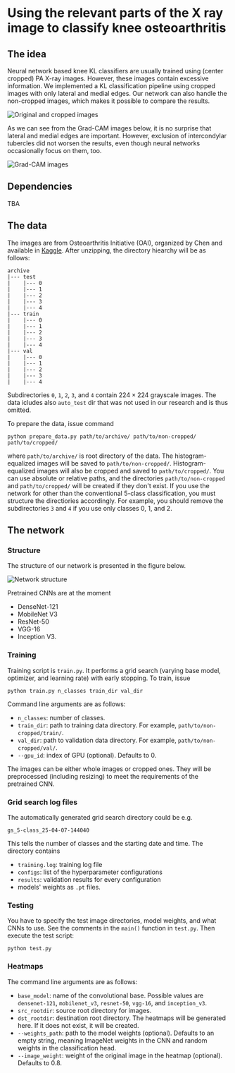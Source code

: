 # Using the relevant parts of the X ray image to classify knee osteoarthritis

## The idea

Neural network based knee KL classifiers are usually trained using (center cropped) PA X-ray images. However, these images contain excessive information. We implemented a KL classification pipeline using cropped images with only lateral and medial edges. Our network can also handle the non-cropped images, which makes it possible to compare the results.

![Original and cropped images](./imgs/cropping.png "Original and cropped images")

As we can see from the Grad-CAM images below, it is no surprise that lateral and medial edges are important. However, exclusion of intercondylar tubercles did not worsen the results, even though neural networks occasionally focus on them, too.

![Grad-CAM images](./imgs/grad-cams.png "Grad-CAM samples")

## Dependencies

TBA

<!-- **Tämä pitää päivittää!** -->

<!-- - Python 3.11 -->
<!-- - CUDA Toolkit 11.8.0 -->
<!-- - cuDNN 8.9.2.26 -->
<!-- - CUDA NVCC 12.3.107 -->
<!-- - TensorFlow 2.14 -->
<!-- - Scikit-image 0.22 -->
<!-- - Scikit-learn 1.3.2 -->
<!-- - Matplotlib 3.8. -->

## The data

The images are from Osteoarthritis Initiative (OAI), organized by Chen and available in [Kaggle](https://www.kaggle.com/datasets/shashwatwork/knee-osteoarthritis-dataset-with-severity). After unzipping, the directory hiearchy will be as follows:

```
archive
|--- test
|    |--- 0
|    |--- 1
|    |--- 2
|    |--- 3
|    |--- 4
|--- train
|    |--- 0
|    |--- 1
|    |--- 2
|    |--- 3
|    |--- 4
|--- val
|    |--- 0
|    |--- 1
|    |--- 2
|    |--- 3
|    |--- 4
```

Subdirectories `0`, `1`, `2`, `3`, and `4` contain $224\times 224$ grayscale images.
The data icludes also `auto_test` dir that was not used in our research and is thus omitted.

To prepare the data, issue command

```
python prepare_data.py path/to/archive/ path/to/non-cropped/ path/to/cropped/
```

where `path/to/archive/` is root directory of the data. The histogram-equalized images will be saved to `path/to/non-cropped/`. Histogram-equalized images will also be cropped and saved to `path/to/cropped/`. You can use absolute or relative paths, and the directories `path/to/non-cropped` and `path/to/cropped/` will be created if they don't exist. If you use the network for other than the conventional 5-class classification, you must structure the directiories accordingly. For example, you should remove the subdirectories `3` and `4` if you use only classes 0, 1, and 2.


## The network

### Structure

The structure of our network is presented in the figure below.

![Network structure](./imgs/network.png "Network structure")

Pretrained CNNs are at the moment

- DenseNet-121
- MobileNet V3
- ResNet-50
- VGG-16
- Inception V3.


### Training

Training script is `train.py`. It performs a grid search (varying base model, optimizer, and learning rate) with early stopping. To train, issue
```
python train.py n_classes train_dir val_dir
```
Command line arguments are as follows:

- `n_classes`: number of classes.
- `train_dir`: path to training data directory. For example, `path/to/non-cropped/train/`.
- `val_dir`: path to validation data directory. For example, `path/to/non-cropped/val/`.
- `--gpu_id`: index of GPU (optional). Defaults to 0.

The images can be either whole images or cropped ones. They will be preprocessed (including resizing) to meet the requirements of the pretrained CNN.

### Grid search log files

The automatically generated grid search directory could be e.g.

```
gs_5-class_25-04-07-144040
```

This tells the number of classes and the starting date and time. The directory contains

- `training.log`: training log file
- `configs`: list of the hyperparameter configurations
- `results`: validation results for every configuration
- models' weights as `.pt` files.


### Testing

You have to specify the test image directories, model weights, and what CNNs to use. See the comments in the `main()` function in `test.py`. Then execute the test script:

```
python test.py
```

### Heatmaps

The command line arguments are as follows:

- `base_model`: name of the convolutional base. Possible values are `densenet-121`, `mobilenet_v3`, `resnet-50`, `vgg-16`, and `inception_v3`.
- `src_rootdir`: source root directory for images.
- `dst_rootdir`: destination root directory. The heatmaps will be generated here. If it does not exist, it will be created.
- `--weights_path`: path to the model weights (optional). Defaults to an empty string, meaning ImageNet weights in the CNN and random weights in the classification head.
- `--image_weight`: weight of the original image in the heatmap (optional). Defaults to 0.8.
